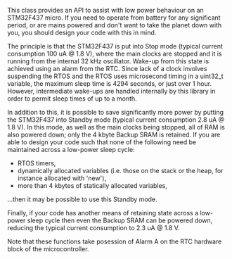 This class provides an API to assist with low power behaviour on an STM32F437 micro.  If you need to operate from battery for any significant period, or are mains powered and don't want to take the planet down with you, you should design your code with this in mind.

The principle is that the STM32F437 is put into Stop mode (typical current consumption 100 uA @ 1.8 V), where the main clocks are stopped and it is running from the internal 32 kHz oscillator.  Wake-up from this state is achieved using an alarm from the RTC.  Since lack of a clock involves suspending the RTOS and the RTOS uses microsecond timing in a uint32_t variable, the maximum sleep time is 4294 seconds, or just over 1 hour.  However, intermediate wake-ups are handled internally by this library in order to permit sleep times of up to a month.

In addition to this, it is possible to save significantly more power by putting the STM32F437 into Standby mode (typical current consumption 2.8 uA @ 1.8 V).  In this mode, as well as the main clocks being stopped, all of RAM is also powered down; only the 4 kbyte Backup SRAM is retained.  If you are able to design your code such that none of the following need be maintained across a low-power sleep cycle:

* RTOS timers,
* dynamically allocated variables (i.e. those on the stack or the heap, for instance allocated with 'new'),
* more than 4 kbytes of statically allocated variables,

...then it may be possible to use this Standby mode.

Finally, if your code has another means of retaining state across a low-power sleep cycle then even the Backup SRAM can be powered down, reducing the typical current consumption to 2.3 uA @ 1.8 V.

Note that these functions take posession of Alarm A on the RTC hardware block of the microcontroller.